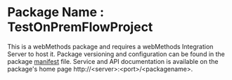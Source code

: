# Package Name : TestOnPremFlowProject
This is a webMethods package and requires a webMethods Integration Server to host it. Package versioning and configuration can be found in the package [manifest](./TestOnPremFlowProject/manifest.v3) file. Service and API documentation is available on the package's home page http://&lt;server&gt;:&lt;port&gt;/&lt;packagename>.